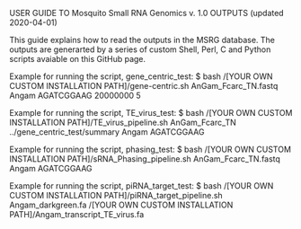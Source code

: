 USER GUIDE TO Mosquito Small RNA Genomics v. 1.0 OUTPUTS (updated 2020-04-01)

This guide explains how to read the outputs in the MSRG database. The outputs are generarted by a series of custom Shell, Perl, C and Python scripts avaiable on this GitHub page.

Example for running the script, gene_centric_test: 
$ bash /[YOUR OWN CUSTOM INSTALLATION PATH]/gene-centric.sh AnGam_Fcarc_TN.fastq Angam AGATCGGAAG 20000000 5

Example for running the script, TE_virus_test: 
$ bash /[YOUR OWN CUSTOM INSTALLATION PATH]/TE_virus_pipeline.sh AnGam_Fcarc_TN ../gene_centric_test/summary Angam AGATCGGAAG

Example for running the script, phasing_test:
$ bash /[YOUR OWN CUSTOM INSTALLATION PATH]/sRNA_Phasing_pipeline.sh AnGam_Fcarc_TN.fastq Angam AGATCGGAAG

Example for running the script, piRNA_target_test: 
$ bash /[YOUR OWN CUSTOM INSTALLATION PATH]/piRNA_target_pipeline.sh Angam_darkgreen.fa /[YOUR OWN CUSTOM INSTALLATION PATH]/Angam_transcript_TE_virus.fa 

